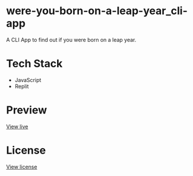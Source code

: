 # were-you-born-on-a-leap-year_cli-app

A CLI App to find out if you were born on a leap year.

# Tech Stack

* JavaScript
* Replit

# Preview

[View live](https://replit.com/@gautamBm/Were-you-born-on-a-leap-year?embed=1&output=1)

# License

[View license](https://github.com/gautam-balamurali/were-you-born-on-a-leap-year_cli-app/blob/main/LICENSE.md)

